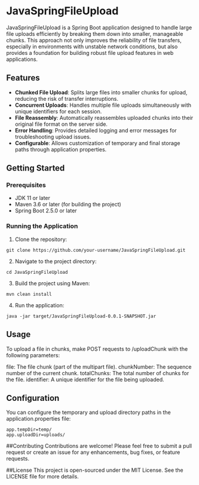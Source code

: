 # JavaSpringFileUpload
JavaSpringFileUpload is a Spring Boot application designed to handle large file uploads efficiently by breaking them down into smaller, manageable chunks. This approach not only improves the reliability of file transfers, especially in environments with unstable network conditions, but also provides a foundation for building robust file upload features in web applications.

## Features
- **Chunked File Upload**: Splits large files into smaller chunks for upload, reducing the risk of transfer interruptions.
- **Concurrent Uploads**: Handles multiple file uploads simultaneously with unique identifiers for each session.
- **File Reassembly**: Automatically reassembles uploaded chunks into their original file format on the server side.
- **Error Handling**: Provides detailed logging and error messages for troubleshooting upload issues.
- **Configurable**: Allows customization of temporary and final storage paths through application properties.

## Getting Started

### Prerequisites
- JDK 11 or later
- Maven 3.6 or later (for building the project)
- Spring Boot 2.5.0 or later

### Running the Application
1. Clone the repository:
```
git clone https://github.com/your-username/JavaSpringFileUpload.git
```
   
2. Navigate to the project directory:
```
cd JavaSpringFileUpload
```

3. Build the project using Maven:
```
mvn clean install
```
4. Run the application:
```
java -jar target/JavaSpringFileUpload-0.0.1-SNAPSHOT.jar
```

## Usage
To upload a file in chunks, make POST requests to /uploadChunk with the following parameters:

file: The file chunk (part of the multipart file).
chunkNumber: The sequence number of the current chunk.
totalChunks: The total number of chunks for the file.
identifier: A unique identifier for the file being uploaded.

## Configuration
You can configure the temporary and upload directory paths in the application.properties file:

```
app.tempDir=temp/
app.uploadDir=uploads/
```

##Contributing
Contributions are welcome! Please feel free to submit a pull request or create an issue for any enhancements, bug fixes, or feature requests.

##License
This project is open-sourced under the MIT License. See the LICENSE file for more details.
